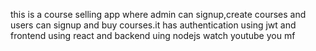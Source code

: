 this is a course selling app where admin can signup,create courses and users can signup and buy courses.it has authentication using jwt and frontend using react and backend uing nodejs
watch youtube you mf